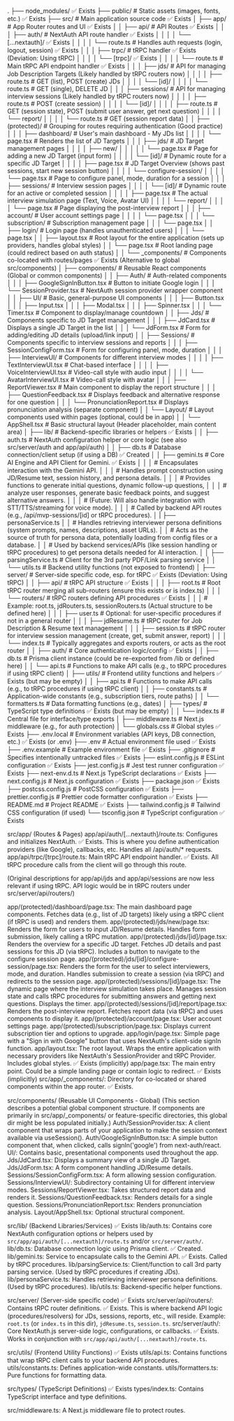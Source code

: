 .
├── node_modules/                                                    ✅ Exists
├── public/           # Static assets (images, fonts, etc.)            ✅ Exists
├── src/              # Main application source code                     ✅ Exists
│   ├── app/          # App Router routes and UI                       ✅ Exists
│   │   ├── api/      # API Routes                                     ✅ Exists
│   │   │   ├── auth/   # NextAuth API route handler                   ✅ Exists
│   │   │   │   └── [...nextauth]/                                   ✅ Exists
│   │   │   │       └── route.ts   # Handles auth requests (login, logout, session) ✅ Exists
│   │   │   ├── trpc/   # tRPC handler                                 ✅ Exists (Deviation: Using tRPC)
│   │   │   │   └── [trpc]/                                          ✅ Exists
│   │   │   │       └── route.ts   # Main tRPC API endpoint handler    ✅ Exists
│   │   │   ├── jds/    # API for managing Job Description Targets (Likely handled by tRPC routers now)
│   │   │   │   ├── route.ts       # GET (list), POST (create) JDs
│   │   │   │   └── [id]/
│   │   │   │       └── route.ts   # GET (single), DELETE JD
│   │   │   ├── sessions/ # API for managing interview sessions (Likely handled by tRPC routers now)
│   │   │   │   ├── route.ts       # POST (create session)
│   │   │   │   └── [id]/
│   │   │   │       ├── route.ts   # GET (session state), POST (submit user answer, get next question)
│   │   │   │       └── report/
│   │   │   │           └── route.ts # GET (session report data)
│   │   ├── (protected)/ # Grouping for routes requiring authentication (Good practice)
│   │   │   ├── dashboard/ # User's main dashboard - My JDs list
│   │   │   │   └── page.tsx       # Renders the list of JD Targets
│   │   │   ├── jds/     # JD Target management pages
│   │   │   │   ├── new/
│   │   │   │   │   └── page.tsx   # Page for adding a new JD Target (input form)
│   │   │   │   └── [id]/  # Dynamic route for a specific JD Target
│   │   │   │       ├── page.tsx   # JD Target Overview (shows past sessions, start new session button)
│   │   │   │       └── configure-session/
│   │   │   │           └── page.tsx # Page to configure panel, mode, duration for a session
│   │   │   ├── sessions/ # Interview session pages
│   │   │   │   └── [id]/  # Dynamic route for an active or completed session
│   │   │   │       ├── page.tsx   # The actual interview simulation page (Text, Voice, Avatar UI)
│   │   │   │       └── report/
│   │   │   │           └── page.tsx # Page displaying the post-interview report
│   │   │   ├── account/ # User account settings page
│   │   │   │   └── page.tsx
│   │   │   └── subscription/ # Subscription management page
│   │   │       └── page.tsx
│   │   ├── login/    # Login page (handles unauthenticated users)
│   │   │   └── page.tsx
│   │   ├── layout.tsx # Root layout for the entire application (sets up providers, handles global styles)
│   │   └── page.tsx   # Root landing page (could redirect based on auth status)
│   │   └── _components/ # Components co-located with routes/pages    ✅ Exists (Alternative to global src/components)
│   ├── components/   # Reusable React components (Global or common components)
│   │   ├── Auth/           # Auth-related components
│   │   │   ├── GoogleSignInButton.tsx # Button to initiate Google login
│   │   │   └── SessionProvider.tsx    # NextAuth session provider wrapper component
│   │   ├── UI/             # Basic, general-purpose UI components
│   │   │   ├── Button.tsx
│   │   │   ├── Input.tsx
│   │   │   ├── Modal.tsx
│   │   │   ├── Spinner.tsx
│   │   │   └── Timer.tsx       # Component to display/manage countdown
│   │   ├── Jds/            # Components specific to JD Target management
│   │   │   ├── JdCard.tsx        # Displays a single JD Target in the list
│   │   │   └── JdForm.tsx        # Form for adding/editing JD details (upload/link input)
│   │   ├── Sessions/       # Components specific to interview sessions and reports
│   │   │   ├── SessionConfigForm.tsx # Form for configuring panel, mode, duration
│   │   │   ├── InterviewUI/      # Components for different interview modes
│   │   │   │   ├── TextInterviewUI.tsx    # Chat-based interface
│   │   │   │   ├── VoiceInterviewUI.tsx   # Video-call style with audio input
│   │   │   │   └── AvatarInterviewUI.tsx  # Video-call style with avatar
│   │   │   ├── ReportViewer.tsx      # Main component to display the report structure
│   │   │   ├── QuestionFeedback.tsx  # Displays feedback and alternative response for one question
│   │   │   └── PronunciationReport.tsx # Displays pronunciation analysis (separate component)
│   │   └── Layout/         # Layout components used within pages (optional, could be in app)
│   │       └── AppShell.tsx    # Basic structural layout (Header placeholder, main content area)
│   ├── lib/            # Backend-specific libraries or helpers         ✅ Exists
│   │   ├── auth.ts         # NextAuth configuration helper or core logic (see also src/server/auth and app/api/auth)
│   │   ├── db.ts           # Database connection/client setup (if using a DB) ✅ Created
│   │   ├── gemini.ts       # Core AI Engine and API Client for Gemini.   ✅ Exists
│   │   │   # Encapsulates interaction with the Gemini API.
│   │   │   # Handles prompt construction using JD/Resume text, session history, and persona details.
│   │   │   # Provides functions to generate initial questions, dynamic follow-up questions,
│   │   │   # analyze user responses, generate basic feedback points, and suggest alternative answers.
│   │   │   # (Future: Will also handle integration with STT/TTS/streaming for voice mode).
│   │   │   # Called by backend API routes (e.g., /api/mvp-sessions/[id] or tRPC procedures).
│   |   ├── personaService.ts
│   │   # Handles retrieving interviewer persona definitions (system prompts, names, descriptions, asset URLs).
│   │   # Acts as the source of truth for persona data, potentially loading from config files or a database.
│   │   # Used by backend services/APIs (like session handling or tRPC procedures) to get persona details needed for AI interaction.
│   │   ├── parsingService.ts # Client for the 3rd party PDF/Link parsing service
│   │   └── utils.ts        # Backend utility functions (not exposed to frontend)
│   ├── server/         # Server-side specific code, esp. for tRPC     ✅ Exists (Deviation: Using tRPC)
│   │   ├── api/          # tRPC API structure                         ✅ Exists
│   │   │   ├── root.ts   # Root tRPC router merging all sub-routers (ensure this exists or is index.ts)
│   │   │   └── routers/  # tRPC routers defining API procedures       ✅ Exists
│   │   │       # Example: root.ts, jdRouters.ts, sessionRouters.ts (Actual structure to be defined here)
│   │   │       ├── user.ts # Optional: for user-specific procedures if not in a general router
│   │   │       ├── jdResume.ts # tRPC router for Job Description & Resume text management
│   │   │       ├── session.ts  # tRPC router for interview session management (create, get, submit answer, report)
│   │   │       └── index.ts    # Typically aggregates and exports routers, or acts as the root router
│   │   ├── auth/         # Core authentication logic/config             ✅ Exists
│   │   ├── db.ts         # Prisma client instance (could be re-exported from /lib or defined here)
│   │   └── api.ts        # Functions to make API calls (e.g., to tRPC procedures if using tRPC client)
│   ├── utils/          # Frontend utility functions and helpers       ✅ Exists (but may be empty)
│   │   ├── api.ts          # Functions to make API calls (e.g., to tRPC procedures if using tRPC client)
│   │   ├── constants.ts    # Application-wide constants (e.g., subscription tiers, route paths)
│   │   └── formatters.ts   # Data formatting functions (e.g., dates)
│   ├── types/          # TypeScript type definitions                  ✅ Exists (but may be empty)
│   │   └── index.ts        # Central file for interface/type exports
│   ├── middleware.ts   # Next.js middleware (e.g., for auth protection)
│   └── globals.css     # Global styles                                ✅ Exists
├── .env.local        # Environment variables (API keys, DB connection, etc.) ✅ Exists (or .env)
├── .env              # Actual environment file used                   ✅ Exists
├── .env.example      # Example environment file                       ✅ Exists
├── .gitignore        # Specifies intentionally untracked files        ✅ Exists
├── eslint.config.js  # ESLint configuration                           ✅ Exists
├── jest.config.js    # Jest test runner configuration                 ✅ Exists
├── next-env.d.ts     # Next.js TypeScript declarations                ✅ Exists
├── next.config.js    # Next.js configuration                          ✅ Exists
├── package.json                                                       ✅ Exists
├── postcss.config.js # PostCSS configuration                          ✅ Exists
├── prettier.config.js # Prettier code formatter configuration         ✅ Exists
├── README.md         # Project README                                 ✅ Exists
├── tailwind.config.js # Tailwind CSS configuration (if used)
└── tsconfig.json     # TypeScript configuration                       ✅ Exists


src/app/ (Routes & Pages)
app/api/auth/[...nextauth]/route.ts: Configures and initializes NextAuth. ✅ Exists. This is where you define authentication providers (like Google), callbacks, etc. Handles all /api/auth/* requests.
app/api/trpc/[trpc]/route.ts: Main tRPC API endpoint handler. ✅ Exists. All tRPC procedure calls from the client will go through this route.

(Original descriptions for app/api/jds and app/api/sessions are now less relevant if using tRPC. API logic would be in tRPC routers under src/server/api/routers/)

app/(protected)/dashboard/page.tsx: The main dashboard page components. Fetches data (e.g., list of JD targets) likely using a tRPC client (if tRPC is used) and renders them.
app/(protected)/jds/new/page.tsx: Renders the form for users to input JD/Resume details. Handles form submission, likely calling a tRPC mutation.
app/(protected)/jds/[id]/page.tsx: Renders the overview for a specific JD target. Fetches JD details and past sessions for this JD (via tRPC). Includes a button to navigate to the configure session page.
app/(protected)/jds/[id]/configure-session/page.tsx: Renders the form for the user to select interviewers, mode, and duration. Handles submission to create a session (via tRPC) and redirects to the session page.
app/(protected)/sessions/[id]/page.tsx: The dynamic page where the interview simulation takes place. Manages session state and calls tRPC procedures for submitting answers and getting next questions. Displays the timer.
app/(protected)/sessions/[id]/report/page.tsx: Renders the post-interview report. Fetches report data (via tRPC) and uses components to display it.
app/(protected)/account/page.tsx: User account settings page.
app/(protected)/subscription/page.tsx: Displays current subscription tier and options to upgrade.
app/login/page.tsx: Simple page with a "Sign in with Google" button that uses NextAuth's client-side signIn function.
app/layout.tsx: The root layout. Wraps the entire application with necessary providers like NextAuth's SessionProvider and tRPC Provider. Includes global styles. ✅ Exists (implicitly)
app/page.tsx: The main entry point. Could be a simple landing page or contain logic to redirect. ✅ Exists (implicitly)
src/app/_components/: Directory for co-located or shared components within the app router. ✅ Exists.

src/components/ (Reusable UI Components - Global)
(This section describes a potential global component structure. If components are primarily in src/app/_components/ or feature-specific directories, this global dir might be less populated initially.)
Auth/SessionProvider.tsx: A client component that wraps parts of your application to make the session context available via useSession().
Auth/GoogleSignInButton.tsx: A simple button component that, when clicked, calls signIn('google') from next-auth/react.
UI/: Contains basic, presentational components used throughout the app.
Jds/JdCard.tsx: Displays a summary view of a single JD Target.
Jds/JdForm.tsx: A form component handling JD/Resume details.
Sessions/SessionConfigForm.tsx: A form allowing session configuration.
Sessions/InterviewUI/: Subdirectory containing UI for different interview modes.
Sessions/ReportViewer.tsx: Takes structured report data and renders it.
Sessions/QuestionFeedback.tsx: Renders details for a single question.
Sessions/PronunciationReport.tsx: Renders pronunciation analysis.
Layout/AppShell.tsx: Optional structural component.

src/lib/ (Backend Libraries/Services) ✅ Exists
lib/auth.ts: Contains core NextAuth configuration options or helpers used by `src/app/api/auth/[...nextauth]/route.ts` and/or `src/server/auth/`.
lib/db.ts: Database connection logic using Prisma client. ✅ Created.
lib/gemini.ts: Service to encapsulate calls to the Gemini API. ✅ Exists. Called by tRPC procedures.
lib/parsingService.ts: Client/function to call 3rd party parsing service. (Used by tRPC procedures if creating JDs).
lib/personaService.ts: Handles retrieving interviewer persona definitions. (Used by tRPC procedures).
lib/utils.ts: Backend-specific helper functions.

src/server/ (Server-side specific code) ✅ Exists
src/server/api/routers/: Contains tRPC router definitions. ✅ Exists. This is where backend API logic (procedures/resolvers) for JDs, sessions, reports, etc., will reside. Example: `root.ts` (or `index.ts` in this dir), `jdResume.ts`, `session.ts`.
src/server/auth/: Core NextAuth.js server-side logic, configurations, or callbacks. ✅ Exists. Works in conjunction with `src/app/api/auth/[...nextauth]/route.ts`.

src/utils/ (Frontend Utility Functions) ✅ Exists
utils/api.ts: Contains functions that wrap tRPC client calls to your backend API procedures.
utils/constants.ts: Defines application-wide constants.
utils/formatters.ts: Pure functions for formatting data.

src/types/ (TypeScript Definitions) ✅ Exists
types/index.ts: Contains TypeScript interface and type definitions.

src/middleware.ts:
A Next.js middleware file to protect routes.